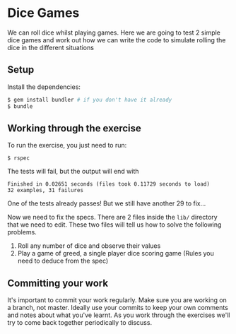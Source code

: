 # Dice Games

We can roll dice whilst playing games. Here we are going to test 2 simple dice games and work out
how we can write the code to simulate rolling the dice in the different situations

## Setup

Install the dependencies:

```bash
$ gem install bundler # if you don't have it already
$ bundle
```

## Working through the exercise

To run the exercise, you just need to run:

```
$ rspec
```

The tests will fail, but the output will end with

```
Finished in 0.02651 seconds (files took 0.11729 seconds to load)
32 examples, 31 failures
```

One of the tests already passes! But we still have another 29 to fix...

Now we need to fix the specs. There are 2 files inside the `lib/` directory that we need to edit.
These two files will tell us how to solve the following problems.

1. Roll any number of dice and observe their values
1. Play a game of greed, a single player dice scoring game (Rules you need to deduce from the spec)

## Committing your work

It's important to commit your work regularly. Make sure you are working on a
branch, not master. Ideally use your commits to keep your own
comments and notes about what you've learnt. As you work through the exercises
we'll try to come back together periodically to discuss.
